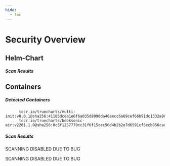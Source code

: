 ```yaml
---
hide:
  - toc
---
```


# Security Overview

<link href="https://truecharts.org/_static/trivy.css" type="text/css" rel="stylesheet" />

## Helm-Chart

##### Scan Results


## Containers

##### Detected Containers

          tccr.io/truecharts/multi-init:v0.0.1@sha256:41185dcea1e6f6a035d8090da40aecc6a69cef66b91dc1332a90c9d22861d367
          tccr.io/truecharts/booksonic-air:v2201.1.0@sha256:0c5f1257770cc31f6f15cec56d4b2b2e7d6591cf5ccb856caaf2cdecf422e602

##### Scan Results

SCANNING DISABLED DUE TO BUG

SCANNING DISABLED DUE TO BUG

